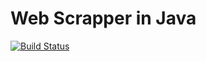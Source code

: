 # Web Scrapper in Java

[![Build Status](https://travis-ci.com/venkatakrishnan-srinivasaraj/WebScrapper.svg?branch=master)](https://travis-ci.com/venkatakrishnan-srinivasaraj/WebScrapper)
